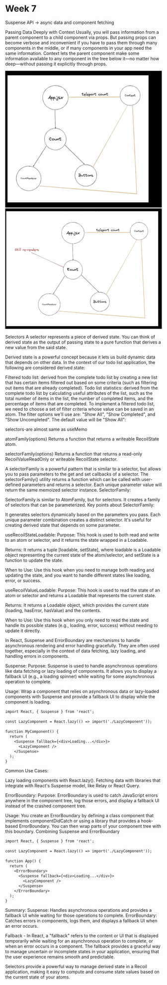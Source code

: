 # Week 7
Suspense API -> async data and component fetching

Passing Data Deeply with Context
Usually, you will pass information from a parent component to a child component via props. But passing props can become verbose and inconvenient if you have to pass them through many components in the middle, or if many components in your app need the same information. Context lets the parent component make some information available to any component in the tree below it—no matter how deep—without passing it explicitly through props.

![img.png](img.png)
![img_1.png](img_1.png)

Selectors
A selector represents a piece of derived state. You can think of derived state as the output of passing state to a pure function that derives a new value from the said state.

Derived state is a powerful concept because it lets us build dynamic data that depends on other data. In the context of our todo list application, the following are considered derived state:

Filtered todo list: derived from the complete todo list by creating a new list that has certain items filtered out based on some criteria (such as filtering out items that are already completed).
Todo list statistics: derived from the complete todo list by calculating useful attributes of the list, such as the total number of items in the list, the number of completed items, and the percentage of items that are completed.
To implement a filtered todo list, we need to choose a set of filter criteria whose value can be saved in an atom. The filter options we'll use are: "Show All", "Show Completed", and "Show Uncompleted". The default value will be "Show All":

selectors-are almost same as useMemo


atomFamily(options)
Returns a function that returns a writeable RecoilState atom.

selectorFamily(options)
Returns a function that returns a read-only RecoilValueReadOnly or writeable RecoilState selector.

A selectorFamily is a powerful pattern that is similar to a selector, but allows you to pass parameters to the get and set callbacks of a selector. The selectorFamily() utility returns a function which can be called with user-defined parameters and returns a selector. Each unique parameter value will return the same memoized selector instance.
SelectorFamily:

SelectorFamily is similar to AtomFamily, but for selectors. It creates a family of selectors that can be parameterized.
Key points about SelectorFamily:

It generates selectors dynamically based on the parameters you pass.
Each unique parameter combination creates a distinct selector.
It's useful for creating derived state that depends on some parameter.


useRecoilStateLoadable:
Purpose: This hook is used to both read and write to an atom or selector, and it returns the state wrapped in a Loadable.

Returns: It returns a tuple [loadable, setState], where loadable is a Loadable object representing the current state of the atom/selector, and setState is a function to update the state.

When to Use: Use this hook when you need to manage both reading and updating the state, and you want to handle different states like loading, error, or success.


useRecoilValueLoadable:
Purpose: This hook is used to read the state of an atom or selector and returns a Loadable that represents the current state.

Returns: It returns a Loadable object, which provides the current state (loading, hasError, hasValue) and the contents.

When to Use: Use this hook when you only need to read the state and handle its possible states (e.g., loading, error, success) without needing to update it directly.

In React, Suspense and ErrorBoundary are mechanisms to handle asynchronous rendering and error handling gracefully. They are often used together, especially in the context of data fetching, lazy loading, and handling errors in components.

Suspense:
Purpose: Suspense is used to handle asynchronous operations like data fetching or lazy loading of components. It allows you to display a fallback UI (e.g., a loading spinner) while waiting for some asynchronous operation to complete.

Usage: Wrap a component that relies on asynchronous data or lazy-loaded components with Suspense and provide a fallback UI to display while the component is loading.

```angular2html
import React, { Suspense } from 'react';

const LazyComponent = React.lazy(() => import('./LazyComponent'));

function MyComponent() {
  return (
    <Suspense fallback={<div>Loading...</div>}>
      <LazyComponent />
    </Suspense>
  );
}

```

Common Use Cases:

Lazy loading components with React.lazy().
Fetching data with libraries that integrate with React's Suspense model, like Relay or React Query.


ErrorBoundary:
Purpose: ErrorBoundary is used to catch JavaScript errors anywhere in the component tree, log those errors, and display a fallback UI instead of the crashed component tree.

Usage: You create an ErrorBoundary by defining a class component that implements componentDidCatch or using a library that provides a hook-based ErrorBoundary. You can then wrap parts of your component tree with this boundary.
Combining Suspense and ErrorBoundary
```angular2html
import React, { Suspense } from 'react';

const LazyComponent = React.lazy(() => import('./LazyComponent'));

function App() {
  return (
    <ErrorBoundary>
      <Suspense fallback={<div>Loading...</div>}>
        <LazyComponent />
      </Suspense>
    </ErrorBoundary>
  );
}

```


Summary:
Suspense: Handles asynchronous operations and provides a fallback UI while waiting for those operations to complete.
ErrorBoundary: Catches errors in components, logs them, and displays a fallback UI when an error occurs.

Fallback -
In React, a "fallback" refers to the content or UI that is displayed temporarily while waiting for an asynchronous operation to complete, or when an error occurs in a component. The fallback provides a graceful way to manage uncertain or incomplete states in your application, ensuring that the user experience remains smooth and predictable.


Selectors provide a powerful way to manage derived state in a Recoil application, making it easy to compute and consume state values based on the current state of your atoms.

